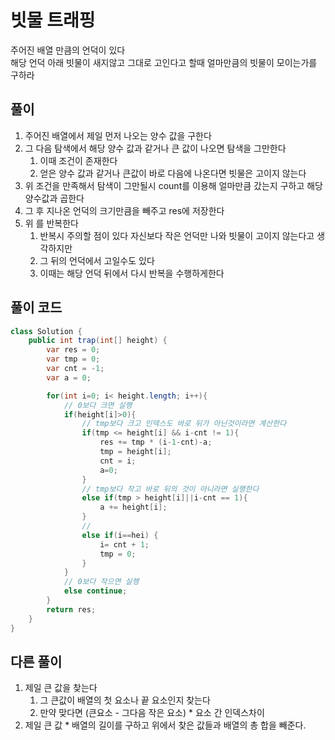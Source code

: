 # 빗물 트래핑
주어진 배열 만큼의 언덕이 있다  
해당 언덕 아래 빗물이 새지않고 그대로 고인다고 할때 얼마만큼의 빗물이 모이는가를 구하라

## 풀이
1. 주어진 배열에서 제일 먼저 나오는 양수 값을 구한다
2. 그 다음 탐색에서 해당 양수 값과 같거나 큰 값이 나오면 탐색을 그만한다
   1. 이때 조건이 존재한다
   2. 얻은 양수 값과 같거나 큰값이 바로 다음에 나온다면 빗물은 고이지 않는다
3. 위 조건을 만족해서 탐색이 그만될시 count를 이용해 얼마만큼 갔는지 구하고 해당 양수값과 곱한다
4. 그 후 지나온 언덕의 크기만큼을 빼주고 res에 저장한다
5. 위 를 반복한다
   1. 반복시 주의할 점이 있다 자신보다 작은 언덕만 나와 빗물이 고이지 않는다고 생각하지만
   2. 그 뒤의 언덕에서 고일수도 있다
   3. 이때는 해당 언덕 뒤에서 다시 반복을 수행하게한다

## 풀이 코드
```java
class Solution {
    public int trap(int[] height) {
        var res = 0;
        var tmp = 0;
        var cnt = -1;
        var a = 0;

        for(int i=0; i< height.length; i++){
            // 0보다 크면 실행
            if(height[i]>0){
                // tmp보다 크고 인덱스도 바로 뒤가 아닌것이라면 계산한다
                if(tmp <= height[i] && i-cnt != 1){
                    res += tmp * (i-1-cnt)-a;
                    tmp = height[i];
                    cnt = i;
                    a=0;
                }
                // tmp보다 작고 바로 뒤의 것이 아니라면 실행한다
                else if(tmp > height[i]||i-cnt == 1){
                    a += height[i];
                }
                //
                else if(i==hei) {
                    i= cnt + 1;
                    tmp = 0;
                }
            }
            // 0보다 작으면 실행 
            else continue;
        }
        return res;
    }
}
```

## 다른 풀이
1. 제일 큰 값을 찾는다
   1. 그 큰값이 배열의 첫 요소나 끝 요소인지 찾는다
   2. 만약 맞다면 (큰요소 - 그다음 작은 요소) * 요소 간 인덱스차이
2. 제일 큰 값 * 배열의 길이를 구하고 위에서 찾은 값들과 배열의 총 합을 빼준다.